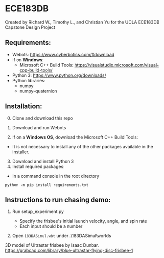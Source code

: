 # ECE183DB
Created by Richard W., Timothy L., and Christian Yu for the UCLA ECE183DB Capstone Design Project

## Requirements:
* Webots:                           https://www.cyberbotics.com/#download
* If on **Windows**:
    * Microsoft C++ Build Tools:    https://visualstudio.microsoft.com/visual-cpp-build-tools/
* Python 3:                         https://www.python.org/downloads/
* Python libraries:
  * numpy
  * numpy-quaternion

## Installation:
0. Clone and download this repo
1. Download and run Webots 

2. If on a **Windows OS**, download the Microsoft C++ Build Tools:
  * It is not necessary to install any of the other packages available in the installer.

3. Download and install Python 3
4. Install required packages:
  * In a command console in the root directory
```
python -m pip install requirements.txt
```

## Instructions to run chasing demo:
1. Run setup_experiment.py
    * Specify the frisbee's initial launch velocity, angle, and spin rate
    * Each input should be a number

2. Open `183DASimul.wbt` under .\183DASimul\worlds



3D model of Ultrastar frisbee by Isaac Dunbar. https://grabcad.com/library/blue-ultrastar-flying-disc-frisbee-1